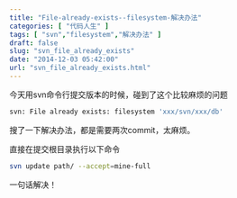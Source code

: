 ```yaml
---
title: "File-already-exists--filesystem-解决办法"
categories: [ "代码人生" ]
tags: [ "svn","filesystem","解决办法" ]
draft: false
slug: "svn_file_already_exists"
date: "2014-12-03 05:42:00"
url: "svn_file_already_exists.html"
---
```


今天用svn命令行提交版本的时候，碰到了这个比较麻烦的问题

```bash
svn: File already exists: filesystem 'xxx/svn/xxx/db'
```

搜了一下解决办法，都是需要两次commit，太麻烦。

直接在提交根目录执行以下命令

```bash
svn update path/ --accept=mine-full
```

一句话解决！


